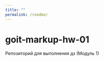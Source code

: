 ```yaml
---
title: ""
permalink: /readme/
---
```


# goit-markup-hw-01
Репозиторий для выполнения дз (Модуль 1)
